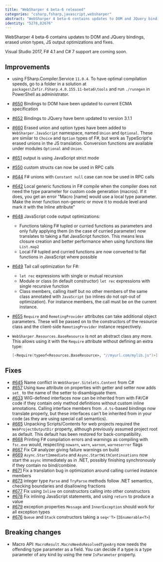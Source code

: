 ```yaml
---
title: "WebSharper 4 beta-6 released"
categories: "csharp,fsharp,javascript,websharper"
abstract: "WebSharper 4 beta-6 contains updates to DOM and JQuery bindings, erased union types, JS output optimizations and fixes"
identity: "5278,82676"
---
```

WebSharper 4 beta-6 contains updates to DOM and JQuery bindings, erased union types, JS output optimizations and fixes. 

Visual Studio 2017, F# 4.1 and C# 7 support are coming soon.

## Improvements

* using FSharp.Compiler.Service `11.0.4`. To have optimal compilation speeds, go to a folder in a solution at `packages\Zafir.FSharp.4.0.155.11-beta6\tools` and run `./runngen` in PowerShell as administrator.
* [#650](https://github.com/intellifactory/websharper/issues/650) Bindings to DOM have been updated to current ECMA specification
* [#652](https://github.com/intellifactory/websharper/issues/652) Bindings to JQuery have benn updated to version 3.1.1
* [#660](https://github.com/intellifactory/websharper/issues/660) Erased union and option types have been added to `WebSharper.JavaScript` namespace, named `Union` and `Optional`. These are similar to `Choice` and `Option` types of F#, but work as TypeScript's erased unions in the JS translation. Conversion functions are available under modules `Optional` and `Union`.
* [#651](https://github.com/intellifactory/websharper/issues/651) output is using JavaScript strict mode
* [#550](https://github.com/intellifactory/websharper/issues/550) custom structs can now be used in RPC calls
* [#644](https://github.com/intellifactory/websharper/issues/644) F# unions with `Constant null` case can now be used in RPC calls
* [#642](https://github.com/intellifactory/websharper/issues/642) Local generic functions in F# compile when the compiler does not need the type parameter for custom code generation (macros). If it does, you get an error "Macro [name] would use a local type parameter. Make the inner function non-generic or move it to module level and mark it with the Inline attribute"
* [#648](https://github.com/intellifactory/websharper/issues/648) JavaScript code output optimizations: 
  - Functions taking F# tupled or curried functions as parameters and only fully applying them (in the case of curried parameter) now translates to taking a flat JavaScript function. This means less closure creation and better performance when using functions like `List.map2`
  - Local F# tupled and curried functions are now converted to flat functions in JavaScript where possible
* [#649](https://github.com/intellifactory/websharper/issues/649) Tail call optimization for F#:
  - `let rec` expressions with single or mutual recursion
  - Module or class (in default constructor) `let rec` expressions with single recursive function
  - Class members, calling itself but no other members of the same class annotated with `JavaScript` (so inlines do not opt-out of optimization). For instance members, the call must be on the current instance.
* [#655](https://github.com/intellifactory/websharper/issues/655) `Require` and `RemotingProvider` attributes can take additional object parameters. These will be passed on to the constructors of the resource class and the client-side `RemotingProvider` instance respectively.
* `WebSharper.Resources.BaseResource` is not an abstract class any more. This allows using it with the `Require` attribute without defining an extra type:
  
  ``` fsharp
  [<Require(typeof<Resources.BaseResource>, "//myurl.com/mylib.js")>]
  ```

## Fixes

* [#645](https://github.com/intellifactory/websharper/issues/645) Name conflict in `WebSharper.Sitelets.Content` from C#
* [#657](https://github.com/intellifactory/websharper/issues/657) Using `Name` attribute on properties with getter and setter now adds `set_` to the name of the setter to disambiguate them.
* [#633](https://github.com/intellifactory/websharper/issues/633) WIG-defined interfaces now can be inherited from with F#/C# code if they contain only method definitions without custom inline annotations. Calling interface members from `.d.ts`-based bindings now translate properly, but these interfaces can't be inherited from in your code (as they are using special call semantics).
* [#665](https://github.com/intellifactory/websharper/issues/665) Unpacking Scripts/Contents for web projects required the `WebProjectOutputDir` property, although previously assumed project root as default. This default has been restored for back-compatibility.
* [#668](https://github.com/intellifactory/websharper/issues/668) Printing F# compilation errors and warnings as compiling with `fsc.exe` would, respecting `nowarn`, `warn`, `warnon`, `warneserror` flags
* [#667](https://github.com/intellifactory/websharper/issues/667) Fix C# analyzer giving failure warnings on build
* [#669](https://github.com/intellifactory/websharper/issues/669) `Async.StartImmediate` and `Async.StartWithContinuations` now start the `async` immediately as in .NET, possibly finishing synchronously if they contain no bind/combine.
* [#671](https://github.com/intellifactory/websharper/issues/671) Fix a translation bug in optimization around calling curried instance members
* [#673](https://github.com/intellifactory/websharper/issues/673) integer type `Parse` and `TryParse` methods follow .NET semantics, checking boundaries and disallowing fractions
* [#677](https://github.com/intellifactory/websharper/issues/677) Fix using `Inline` on constructors calling into other constructors
* [#678](https://github.com/intellifactory/websharper/issues/678) Fix inlining JavaScript statements, and using `return` to produce a value
* [#679](https://github.com/intellifactory/websharper/issues/679) exception properties `Message` and `InnerException` should work for all exception types
* [#676](https://github.com/intellifactory/websharper/issues/676) `Queue` and `Stack` constructors taking a `seq<'T>` (`IEnumerable<T>`)

## Breaking changes

- Macro API: `MacroResult.MacroNeedsResolvedTypeArg` now needs the offending type parameter as a field. You can decide if a type is a type parameter of any kind by using the new `IsParameter` property.
